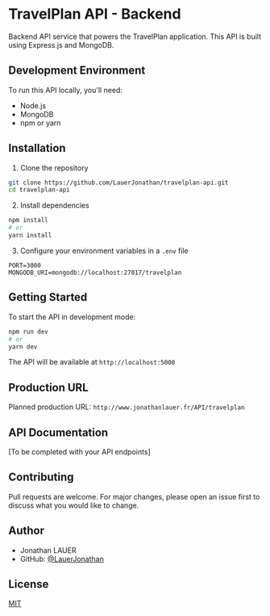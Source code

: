 # TravelPlan API - Backend

Backend API service that powers the TravelPlan application. This API is built using Express.js and MongoDB.

## Development Environment

To run this API locally, you'll need:

- Node.js
- MongoDB
- npm or yarn

## Installation

1. Clone the repository

```bash
git clone https://github.com/LauerJonathan/travelplan-api.git
cd travelplan-api
```

2. Install dependencies

```bash
npm install
# or
yarn install
```

3. Configure your environment variables in a `.env` file

```env
PORT=3000
MONGODB_URI=mongodb://localhost:27017/travelplan
```

## Getting Started

To start the API in development mode:

```bash
npm run dev
# or
yarn dev
```

The API will be available at `http://localhost:5000`

## Production URL

Planned production URL: `http://www.jonathanlauer.fr/API/travelplan`

## API Documentation

[To be completed with your API endpoints]

## Contributing

Pull requests are welcome. For major changes, please open an issue first to discuss what you would like to change.

## Author

- Jonathan LAUER
- GitHub: [@LauerJonathan](https://github.com/LauerJonathan)

## License

[MIT](https://choosealicense.com/licenses/mit/)
